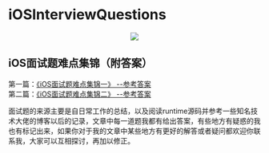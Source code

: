 # iOSInterviewQuestions
<div align= center>
<img src = "http://brandonliu.pub/cover.jpeg"/>
</div>

## iOS面试题难点集锦（附答案）

第一篇：[《iOS面试题难点集锦一》 --参考答案](https://github.com/LiuFuBo/iOSInterviewQuestions/blob/master/iOS面试题难点集锦/iOS面试题难点集锦（一）.md)<br>
第二篇：[《iOS面试题难点集锦二》 --参考答案](https://github.com/LiuFuBo/iOSInterviewQuestions/blob/master/iOS面试题难点集锦/iOS面试题难点集锦（二）.md)

面试题的来源主要是自日常工作的总结，以及阅读runtime源码并参考一些知名技术大佬的博客以后的记录，文章中每一道题我都有给出答案，有些地方有疑惑的我也有标记出来，如果你对于我的文章中某些地方有更好的解答或者疑问都欢迎你联系我，大家可以互相探讨，再加以修正。